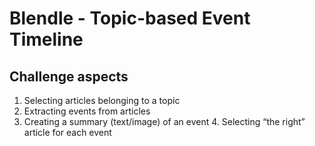# Blendle - Topic-based Event Timeline

## Challenge aspects
1. Selecting articles belonging to a topic
2. Extracting events from articles
3. Creating a summary (text/image) of an event 4. Selecting “the right” article for each event
